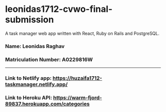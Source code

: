 # leonidas1712-cvwo-final-submission
A task manager web app written with React, Ruby on Rails and PostgreSQL.

### Name: Leonidas Raghav
### Matriculation Number: A0229816W
---
### Link to Netlify app: https://huzaifa1712-taskmanager.netlify.app/
### Link to Heroku API: https://warm-fjord-89837.herokuapp.com/categories

